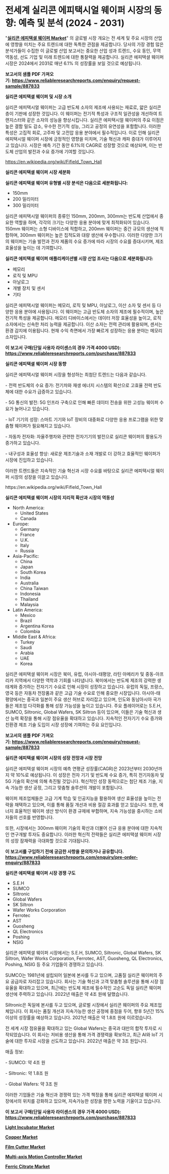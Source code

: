 <p><h1>전세계 실리콘 에피택시얼 웨이퍼 시장의 동향: 예측 및 분석 (2024 - 2031)</h1></p><p>"<strong><a href="https://www.reliableresearchreports.com/silicon-epitaxial-wafer-r887833?utm_campaign=106&utm_medium=7&utm_source=Github&utm_content=ia&utm_term=17102024&utm_id=silicon-epitaxial-wafer">실리콘 에피택셜 웨이퍼 Market</a></strong>" 의 글로벌 시장 개요는 전 세계 및 주요 시장의 산업에 영향을 미치는 주요 트렌드에 대한 독특한 관점을 제공합니다. 당사의 가장 경험 많은 분석가들이 수집한 이 글로벌 산업 보고서는 중요한 산업 성과 트렌드, 수요 동인, 무역 역동성, 선도 기업 및 미래 트렌드에 대한 통찰력을 제공합니다. 실리콘 에피택셜 웨이퍼 시장은 2024에서 2031로 매년 6.1% 의 성장률을 보일 것으로 예상됩니다.</p>
<p><strong>보고서의 샘플 PDF 가져오기:&nbsp;<a href="https://www.reliableresearchreports.com/enquiry/request-sample/887833?utm_campaign=106&utm_medium=7&utm_source=Github&utm_content=ia&utm_term=17102024&utm_id=silicon-epitaxial-wafer">https://www.reliableresearchreports.com/enquiry/request-sample/887833</a></strong></p>
<p><strong>실리콘 에피택셜 웨이퍼 및 시장 소개</strong></p>
<p><p>실리콘 에피택시얼 웨이퍼는 고급 반도체 소자의 제조에 사용되는 재료로, 얇은 실리콘 층이 기판에 성장한 것입니다. 이 웨이퍼는 전기적 특성과 구조적 일관성을 개선하여 트랜지스터와 같은 소자의 성능을 향상시킵니다. 실리콘 에피택시얼 웨이퍼의 주요 이점은 높은 결함 밀도 감소, 우수한 전기적 성능, 그리고 공정의 유연성을 포함합니다. 이러한 특성은 고집적 회로, 고주파 및 고전압 응용 분야에서 필수적입니다. 이로 인해 실리콘 에피택시얼 웨이퍼 시장에 긍정적인 영향을 미치며, 기술 혁신과 캐파 증대가 이루어지고 있습니다. 시장은 예측 기간 동안 6.1%의 CAGR로 성장할 것으로 예상되며, 이는 반도체 산업의 발전과 수요 증가에 기여할 것입니다.</p></p>
<p><a href="https://en.wikipedia.org/wiki/Fifield_Town_Hall?utm_campaign=106&utm_medium=7&utm_source=Github&utm_content=ia&utm_term=17102024&utm_id=silicon-epitaxial-wafer">https://en.wikipedia.org/wiki/Fifield_Town_Hall</a></p>
<p><strong>실리콘 에피택셜 웨이퍼 시장 세분화</strong></p>
<p><strong>실리콘 에피택셜 웨이퍼 유형별 시장 분석은 다음으로 세분화됩니다:</strong></p>
<p><ul><li>150mm</li><li>200 밀리미터</li><li>300 밀리미터</li></ul></p>
<p><p>실리콘 에피택시얼 웨이퍼의 종류인 150mm, 200mm, 300mm는 반도체 산업에서 중요한 역할을 하며, 각각의 크기는 다양한 응용 분야에 맞게 최적화되어 있습니다. 150mm 웨이퍼는 소형 디바이스에 적합하고, 200mm 웨이퍼는 중간 규모의 생산에 적합하며, 300mm 웨이퍼는 높은 집적도와 대량 생산에 우수합니다. 이러한 다양한 크기의 웨이퍼는 기술 발전과 전자 제품의 수요 증가에 따라 시장의 수요를 증대시키며, 제조 효율성을 높이는 데 기여합니다.</p></p>
<p><strong>실리콘 에피택셜 웨이퍼 애플리케이션별 시장 산업 조사는 다음으로 세분화됩니다:</strong></p>
<p><ul><li>메모리</li><li>로직 및 MPU</li><li>아날로그</li><li>개별 장치 및 센서</li><li>기타</li></ul></p>
<p><p>실리콘 에피택시얼 웨이퍼는 메모리, 로직 및 MPU, 아날로그, 이산 소자 및 센서 등 다양한 응용 분야에 사용됩니다. 이 웨이퍼는 고급 반도체 소자의 제조에 필수적이며, 높은 전기적 특성을 제공합니다. 메모리 디바이스에서는 데이터 저장 효율성을 높이고, 로직 소자에서는 신속한 처리 능력을 제공합니다. 이산 소자는 전력 관리에 활용되며, 센서는 환경 감지에 이용됩니다. 현재 수익 측면에서 가장 빠르게 성장하는 응용 분야는 메모리 소자입니다.</p></p>
<p><strong>이 보고서 구매(단일 사용자 라이센스의 경우 가격 4000 USD): <a href="https://www.reliableresearchreports.com/purchase/887833?utm_campaign=106&utm_medium=7&utm_source=Github&utm_content=ia&utm_term=17102024&utm_id=silicon-epitaxial-wafer">https://www.reliableresearchreports.com/purchase/887833</a></strong></p>
<p><strong>실리콘 에피택셜 웨이퍼 시장 동향</strong></p>
<p><p>실리콘 에피택시얼 웨이퍼 시장을 형성하는 최첨단 트렌드는 다음과 같습니다.</p><p>- 전력 반도체의 수요 증가: 전기차와 재생 에너지 시스템의 확산으로 고효율 전력 반도체에 대한 수요가 급증하고 있습니다.</p><p>  </p><p>- 5G 통신의 발전: 5G 인프라 구축으로 인해 빠른 데이터 전송을 위한 고성능 웨이퍼 수요가 늘어나고 있습니다.</p><p>  </p><p>- IoT 기기의 성장: 스마트 기기와 IoT 장비의 대중화로 다양한 응용 프로그램을 위한 맞춤형 웨이퍼가 필요해지고 있습니다.</p><p>  </p><p>- 자동차 전자화: 자율주행차와 관련한 전자기기의 발전으로 실리콘 웨이퍼의 활용도가 증가하고 있습니다.</p><p>  </p><p>- 내구성과 효율성 향상: 새로운 제조기술과 소재 개발로 더 강하고 효율적인 웨이퍼가 시장에 진입하고 있습니다.</p><p>이러한 트렌드들은 지속적인 기술 혁신과 시장 수요를 바탕으로 실리콘 에피택시얼 웨이퍼 시장의 성장을 이끌고 있습니다.</p></p>
<p>https://en.wikipedia.org/wiki/Fifield_Town_Hall</p>
<p><strong>실리콘 에피택셜 웨이퍼 시장의 지리적 확산과 시장의 역동성</strong></p>
<p><ul>
    <li>
        North America:
        <ul>
            <li>United States</li>
            <li>Canada</li>
        </ul>
    </li>
    <li>
        Europe:
        <ul>
            <li>Germany</li>
            <li>France</li>
            <li>U.K.</li>
            <li>Italy</li>
            <li>Russia</li>
        </ul>
    </li>
    <li>
        Asia-Pacific:
        <ul>
            <li>China</li>
            <li>Japan</li>
            <li>South Korea</li>
            <li>India</li>
            <li>Australia</li>
            <li>China Taiwan</li>
            <li>Indonesia</li>
            <li>Thailand</li>
            <li>Malaysia</li>
        </ul>
    </li>
    <li>
        Latin America:
        <ul>
            <li>Mexico</li>
            <li>Brazil</li>
            <li>Argentina Korea</li>
            <li>Colombia</li>
        </ul>
    </li>
    <li>
        Middle East & Africa:
        <ul>
            <li>Turkey</li>
            <li>Saudi</li>
            <li>Arabia</li>
            <li>UAE</li>
            <li>Korea</li>
        </ul>
    </li>
    </ul></p>
<p><p>실리콘 에피택셜 웨이퍼 시장은 북미, 유럽, 아시아-태평양, 라틴 아메리카 및 중동-아프리카 지역에서 다양한 역학과 기회를 나타냅니다. 북미에서는 반도체 제조의 강력한 생태계와 증가하는 전자기기 수요로 인해 시장이 성장하고 있습니다. 유럽의 독일, 프랑스, 영국 등은 자동차 전장품과 같은 고급 기술 수요로 인해 중요한 시장입니다. 아시아-태평양에서는 중국과 일본이 주요 생산 허브로 자리잡고 있으며, 인도와 동남아시아 국가들은 제조업 다각화를 통해 성장 가능성을 높이고 있습니다. 주요 플레이어로는 S.E.H, SUMCO, Siltronic, Global Wafers, SK Siltron 등이 있으며, 이들은 기술 혁신과 생산 능력 확장을 통해 시장 점유율을 확대하고 있습니다. 지속적인 전자기기 수요 증가와 친환경 제조 기술 도입이 시장 성장에 기여하는 주요 요인입니다.</p></p>
<p><strong>보고서의 샘플 PDF 가져오기:&nbsp;<a href="https://www.reliableresearchreports.com/enquiry/request-sample/887833?utm_campaign=106&utm_medium=7&utm_source=Github&utm_content=ia&utm_term=17102024&utm_id=silicon-epitaxial-wafer">https://www.reliableresearchreports.com/enquiry/request-sample/887833</a></strong></p>
<p><strong>실리콘 에피택셜 웨이퍼 시장의 성장 전망과 시장 전망</strong></p>
<p><p>실리콘 에피택셜 웨이퍼 시장의 예측 연평균 성장률(CAGR)은 2023년부터 2030년까지 약 10%로 예상됩니다. 이 성장은 전자 기기 및 반도체 수요 증가, 특히 전기자동차 및 5G 기술의 확산에 의해 촉진될 것입니다. 혁신적인 성장 동력으로는 첨단 제조 기술, 지속 가능한 생산 공정, 그리고 맞춤형 솔루션의 개발이 포함됩니다.</p><p>웨이퍼 제조업체들은 고급 기계 학습 및 인공지능을 활용하여 생산 효율성을 높이는 전략을 채택하고 있으며, 이를 통해 품질 개선과 비용 절감 효과를 얻고 있습니다. 또한, 에너지 효율적인 웨이퍼 생산 방식이 환경 규제에 부합하며, 지속 가능성을 중시하는 소비자들의 선호를 반영합니다. </p><p>또한, 시장에서는 300mm 웨이퍼 기술의 확산과 더불어 신규 응용 분야에 대한 지속적인 연구개발 투자도 중요합니다. 이러한 혁신적 전략들은 실리콘 에피택셜 웨이퍼 시장의 성장 잠재력을 극대화할 것으로 기대됩니다.</p></p>
<p><strong>이 보고서를 구입하기 전에 궁금한 사항을 문의하거나 공유합니다. <a href="https://www.reliableresearchreports.com/enquiry/pre-order-enquiry/887833?utm_campaign=106&utm_medium=7&utm_source=Github&utm_content=ia&utm_term=17102024&utm_id=silicon-epitaxial-wafer">https://www.reliableresearchreports.com/enquiry/pre-order-enquiry/887833</a></strong></p>
<p><strong>실리콘 에피택셜 웨이퍼 시장 경쟁 구도</strong></p>
<p><ul><li>S.E.H</li><li>SUMCO</li><li>Siltronic</li><li>Global Wafers</li><li>SK Siltron</li><li>Wafer Works Corporation</li><li>Ferrotec</li><li>AST</li><li>Guosheng</li><li>QL Electronics</li><li>Poshing</li><li>NSIG</li></ul></p>
<p><p>실리콘 에피택셜 웨이퍼 시장에서는 S.E.H, SUMCO, Siltronic, Global Wafers, SK Siltron, Wafer Works Corporation, Ferrotec, AST, Guosheng, QL Electronics, Poshing, NSIG 등 주요 기업들이 경쟁하고 있습니다.</p><p>SUMCO는 1981년에 설립되어 일본에 본사를 두고 있으며, 고품질 실리콘 웨이퍼의 주요 공급자로 자리잡고 있습니다. 회사는 기술 혁신과 고객 맞춤형 솔루션을 통해 시장 점유율을 확대하고 있으며, 최근에는 반도체 제조에 필수적인 고순도 독일 실리콘 웨이퍼 생산에 주력하고 있습니다. 2022년 매출은 약 4조 원에 달했습니다.</p><p>Siltronic은 독일에 본사를 두고 있으며, 글로벌 시장에서 실리콘 웨이퍼의 주요 제조업체입니다. 이 회사는 품질 개선과 지속가능한 생산 공정에 중점을 두어, 향후 5년간 15% 이상의 성장률을 예상하고 있습니다. 2021년 매출은 약 1.8조 원에 이르렀습니다.</p><p>전 세계 시장 점유율을 확대하고 있는 Global Wafers는 중국과 대만의 합작 투자로 시작되었습니다. 이 회사는 저비용 생산을 통해 가격 경쟁력을 확보하고, 최근 AI와 IoT 기술에 대한 투자로 시장을 선도하고 있습니다. 2022년 매출은 약 3조 원입니다.</p><p>매출 정보:</p><p>- SUMCO: 약 4조 원</p><p>- Siltronic: 약 1.8조 원</p><p>- Global Wafers: 약 3조 원</p><p>이러한 기업들은 기술 혁신과 경쟁력 있는 가격 책정을 통해 실리콘 에피택셜 웨이퍼 시장에서의 위치를 강화하고 있으며, 지속가능한 성장을 향한 노력을 기울이고 있습니다.</p></p>
<p><strong>이 보고서 구매(단일 사용자 라이센스의 경우 가격 4000 USD): <a href="https://www.reliableresearchreports.com/purchase/887833?utm_campaign=106&utm_medium=7&utm_source=Github&utm_content=ia&utm_term=17102024&utm_id=silicon-epitaxial-wafer">https://www.reliableresearchreports.com/purchase/887833</a></strong></p>
<p><strong><p><a href="https://issuu.com/reportprime-2/docs/light-incubator-market-size-2030.pp_2d2434ec91d82f?utm_campaign=106&utm_medium=7&utm_source=Github&utm_content=ia&utm_term=17102024&utm_id=silicon-epitaxial-wafer">Light Incubator Market</a></p><p><a href="https://www.linkedin.com/pulse/copper-market-indicators-size-regional-breakdown-player-82h5e?utm_campaign=106&utm_medium=7&utm_source=Github&utm_content=ia&utm_term=17102024&utm_id=silicon-epitaxial-wafer">Copper Market</a></p><p><a href="https://issuu.com/reportprime-2/docs/film-cutter-market-size-2030.pptx_c1ffe4b681c99f?utm_campaign=106&utm_medium=7&utm_source=Github&utm_content=ia&utm_term=17102024&utm_id=silicon-epitaxial-wafer">Film Cutter Market</a></p><p><a href="https://github.com/RoseBoyd475/Market-Research-Report-List-1/blob/main/multi-axis-motion-controller-market.md?utm_campaign=106&utm_medium=7&utm_source=Github&utm_content=ia&utm_term=17102024&utm_id=silicon-epitaxial-wafer">Multi-axis Motion Controller Market</a></p><p><a href="https://www.linkedin.com/pulse/ferric-citrate-market-matrix-applications-types-cagr-fszbe?utm_campaign=106&utm_medium=7&utm_source=Github&utm_content=ia&utm_term=17102024&utm_id=silicon-epitaxial-wafer">Ferric Citrate Market</a></p></strong></p>
<p></p>